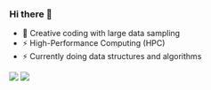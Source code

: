 ### Hi there 👋

- 🌱 Creative coding with large data sampling 
- ⚡ High-Performance Computing (HPC)
- ⚡ Currently doing data structures and algorithms

![](https://raw.githubusercontent.com/ignasxv/github-stats/master/generated/overview.svg#gh-dark-mode-only)
![](https://raw.githubusercontent.com/ignasxv/github-stats/master/generated/overview.svg#gh-light-mode-only)
